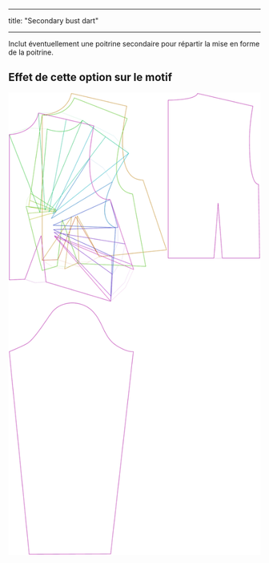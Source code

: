 - - -
title: "Secondary bust dart"
- - -

Inclut éventuellement une poitrine secondaire pour répartir la mise en forme de la poitrine.

## Effet de cette option sur le motif

![Cette image montre l'effet de cette option en superposant plusieurs variantes qui ont une valeur différente pour cette option](breanna_secondarybustdart_sample.svg "Effet de cette option sur le modèle")
